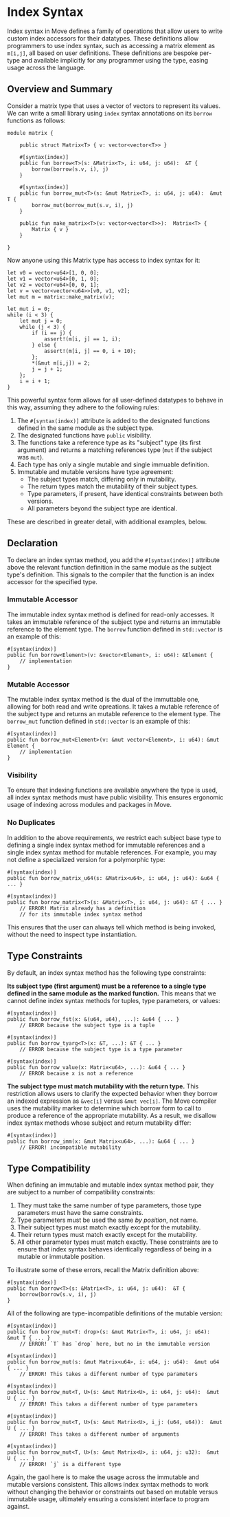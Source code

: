 # Index Syntax

Index syntax in Move defines a family of operations that allow users to write custom index accessors
for their datatypes. These definitions allow programmers to use index syntax, such as accessing
a matrix element as `m[i,j]`, all based on user definitions. These definitions are bespoke per-type
and available implicitly for any programmer using the type, easing usage across the language.

## Overview and Summary

Consider a matrix type that uses a vector of vectors to represent its values. We can write a small
library using `index` syntax annotations on its `borrow` functions as follows:

```
module matrix {

    public struct Matrix<T> { v: vector<vector<T>> }

    #[syntax(index)]
    public fun borrow<T>(s: &Matrix<T>, i: u64, j: u64):  &T {
        borrow(borrow(s.v, i), j)
    }

    #[syntax(index)]
    public fun borrow_mut<T>(s: &mut Matrix<T>, i: u64, j: u64):  &mut T {
        borrow_mut(borrow_mut(s.v, i), j)
    }

    public fun make_matrix<T>(v: vector<vector<T>>):  Matrix<T> {
        Matrix { v }
    }

}
```

Now anyone using this Matrix type has access to index syntax for it:

```
let v0 = vector<u64>[1, 0, 0];
let v1 = vector<u64>[0, 1, 0];
let v2 = vector<u64>[0, 0, 1];
let v = vector<vector<u64>>[v0, v1, v2];
let mut m = matrix::make_matrix(v);

let mut i = 0;
while (i < 3) {
    let mut j = 0;
    while (j < 3) {
        if (i == j) {
            assert!(m[i, j] == 1, i);
        } else {
            assert!(m[i, j] == 0, i + 10);
        };
        *(&mut m[i,j]) = 2;
        j = j + 1;
    };
    i = i + 1;
}
```

This powerful syntax form allows for all user-defined datatypes to behave in this way, assuming they
adhere to the following rules:

1. The `#[syntax(index)]` attribute is added to the designated functions defined in the same module
   as the subject type.
2. The designated functions have `public` visibility.
3. The functions take a reference type as its "subject" type (its first argument) and returns a
   matching references type (`mut` if the subject was `mut`).
4. Each type has only a single mutable and single immuable definition.
5. Immutable and mutable versions have type agreement:
    - The subject types match, differing only in mutability.
    - The return types match the mutability of their subject types.
    - Type parameters, if present, have identical constraints between both versions.
    - All parameters beyond the subject type are identical.

These are described in greater detail, with additional examples, below.

## Declaration

To declare an index syntax method, you add the `#[syntax(index)]` attribute above the relevant
function definition in the same module as the subject type's definition. This signals to the
compiler that the function is an index accessor for the specified type.

### Immutable Accessor

The immutable index syntax method is defined for read-only accesses. It takes an immutable reference
of the subject type and returns an immutable reference to the element type. The `borrow` function
defined in `std::vector` is an example of this:

```move
#[syntax(index)]
public fun borrow<Element>(v: &vector<Element>, i: u64): &Element {
    // implementation
}
```

### Mutable Accessor

The mutable index syntax method is the dual of the immuttable one, allowing for both read and write
opreations. It takes a mutable reference of the subject type and returns an mutable reference to
the element type. The `borrow_mut` function defined in `std::vector` is an example of this:

```move
#[syntax(index)]
public fun borrow_mut<Element>(v: &mut vector<Element>, i: u64): &mut Element {
    // implementation
}
```

### Visibility

To ensure that indexing functions are available anywhere the type is used, all index syntax methods
must have public visibility. This ensures ergonomic usage of indexing across modules and packages in
Move.

### No Duplicates

In addition to the above requirements, we restrict each subject base type to defining a single
index syntax method for immutable references and a single index syntax method for mutable
references. For example, you may not define a specialized version for a polymorphic type:

```move
#[syntax(index)]
public fun borrow_matrix_u64(s: &Matrix<u64>, i: u64, j: u64): &u64 { ... }

#[syntax(index)]
public fun borrow_matrix<T>(s: &Matrix<T>, i: u64, j: u64): &T { ... }
    // ERROR! Matrix already has a definition
    // for its immutable index syntax method
```

This ensures that the user can always tell which method is being invoked, without the need to
inspect type instantiation.

## Type Constraints

By default, an index syntax method has the following type constraints:

**Its subject type (first argument) must be a reference to a single type defined in the same module
as the marked function.** This means that we cannot define index syntax methods for tuples,
type parameters, or values:

```move
#[syntax(index)]
public fun borrow_fst(x: &(u64, u64), ...): &u64 { ... }
    // ERROR because the subject type is a tuple

#[syntax(index)]
public fun borrow_tyarg<T>(x: &T, ...): &T { ... }
    // ERROR because the subject type is a type parameter

#[syntax(index)]
public fun borrow_value(x: Matrix<u64>, ...): &u64 { ... }
    // ERROR because x is not a reference
```

**The subject type must match mutability with the return type.** This restriction allows users to
clarify the expected behavior when they borrow an indexed expression as `&vec[i]` versus `&mut
vec[i]`. The Move compiler uses the mutability marker to determine which borrow form to call to
produce a reference of the appropriate mutability. As a result, we disallow index syntax methods
whose subject and return mutability differ:

```move
#[syntax(index)]
public fun borrow_imm(x: &mut Matrix<u64>, ...): &u64 { ... }
    // ERROR! incompatible mutability

```

## Type Compatibility

When defining an immutable and mutable index syntax method pair, they are subject to a number of
compatibility constraints:

1. They must take the same number of type parameters, those type parameters must have the same
   constraints.
5. Type parameters must be used the same _by position_, not name.
2. Their subject types must match exactly except for the mutability.
3. Their return types must match exactly except for the mutability.
4. All other parameter types must match exactly.
These constraints are to ensure that index syntax behaves identically
regardless of being in a mutable or immutable position.

To illustrate some of these errors, recall the Matrix definition above:

```move
#[syntax(index)]
public fun borrow<T>(s: &Matrix<T>, i: u64, j: u64):  &T {
    borrow(borrow(s.v, i), j)
}
```

All of the following are type-incompatible definitions of the mutable version:

```move
#[syntax(index)]
public fun borrow_mut<T: drop>(s: &mut Matrix<T>, i: u64, j: u64):  &mut T { ... }
    // ERROR! `T` has `drop` here, but no in the immutable version

#[syntax(index)]
public fun borrow_mut(s: &mut Matrix<u64>, i: u64, j: u64):  &mut u64 { ... }
    // ERROR! This takes a different number of type parameters

#[syntax(index)]
public fun borrow_mut<T, U>(s: &mut Matrix<U>, i: u64, j: u64):  &mut U { ... }
    // ERROR! This takes a different number of type parameters

#[syntax(index)]
public fun borrow_mut<T, U>(s: &mut Matrix<U>, i_j: (u64, u64)):  &mut U { ... }
    // ERROR! This takes a different number of arguments

#[syntax(index)]
public fun borrow_mut<T, U>(s: &mut Matrix<U>, i: u64, j: u32):  &mut U { ... }
    // ERROR! `j` is a different type
```

Again, the gaol here is to make the usage across the immutable and mutable versions consistent. This
allows index syntax methods to work without changing the behavior or constraints out based on
mutable versus immutable usage, ultimately ensuring a consistent interface to program against.

